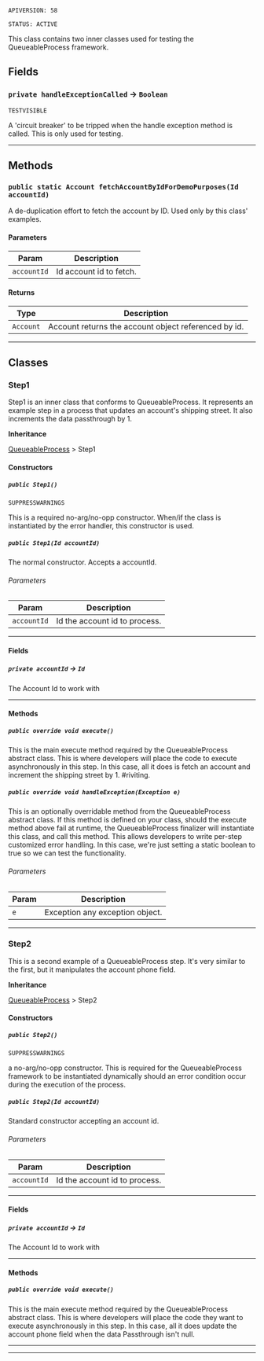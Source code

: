 `APIVERSION: 58`

`STATUS: ACTIVE`

This class contains two inner classes used for testing the QueueableProcess framework.

## Fields

### `private handleExceptionCalled` → `Boolean`

`TESTVISIBLE`

A 'circuit breaker' to be tripped when the handle exception method is called. This is only used for testing.

---

## Methods

### `public static Account fetchAccountByIdForDemoPurposes(Id accountId)`

A de-duplication effort to fetch the account by ID. Used only by this class' examples.

#### Parameters

| Param       | Description             |
| ----------- | ----------------------- |
| `accountId` | Id account id to fetch. |

#### Returns

| Type      | Description                                          |
| --------- | ---------------------------------------------------- |
| `Account` | Account returns the account object referenced by id. |

---

## Classes

### Step1

Step1 is an inner class that conforms to QueueableProcess. It represents an example step in a
process that updates an account's shipping street. It also increments the data passthrough by 1.

**Inheritance**

[QueueableProcess](https://github.com/codefriar/ApexKit/wiki/QueueableProcess)
&gt;
Step1

#### Constructors

##### `public Step1()`

`SUPPRESSWARNINGS`

This is a required no-arg/no-opp constructor. When/if the class is instantiated by the error handler, this constructor is used.

##### `public Step1(Id accountId)`

The normal constructor. Accepts a accountId.

###### Parameters

| Param       | Description                   |
| ----------- | ----------------------------- |
| `accountId` | Id the account id to process. |

---

#### Fields

##### `private accountId` → `Id`

The Account Id to work with

---

#### Methods

##### `public override void execute()`

This is the main execute method required by the QueueableProcess abstract class. This is where developers will place the code to execute asynchronously in this step. In this case, all it does is fetch an account and increment the shipping street by 1. #riviting.

##### `public override void handleException(Exception e)`

This is an optionally overridable method from the QueueableProcess abstract class. If this method is defined on your class, should the execute method above fail at runtime, the QueueableProcess finalizer will instantiate this class, and call this method. This allows developers to write per-step customized error handling. In this case, we're just setting a static boolean to true so we can test the functionality.

###### Parameters

| Param | Description                     |
| ----- | ------------------------------- |
| `e`   | Exception any exception object. |

---

### Step2

This is a second example of a QueueableProcess step. It's very similar to the first, but it
manipulates the account phone field.

**Inheritance**

[QueueableProcess](https://github.com/codefriar/ApexKit/wiki/QueueableProcess)
&gt;
Step2

#### Constructors

##### `public Step2()`

`SUPPRESSWARNINGS`

a no-arg/no-opp constructor. This is required for the QueueableProcess framework to be instantiated dynamically should an error condition occur during the execution of the process.

##### `public Step2(Id accountId)`

Standard constructor accepting an account id.

###### Parameters

| Param       | Description                   |
| ----------- | ----------------------------- |
| `accountId` | Id the account id to process. |

---

#### Fields

##### `private accountId` → `Id`

The Account Id to work with

---

#### Methods

##### `public override void execute()`

This is the main execute method required by the QueueableProcess abstract class. This is where developers will place the code they want to execute asynchronously in this step. In this case, all it does update the account phone field when the data Passthrough isn't null.

---

---
